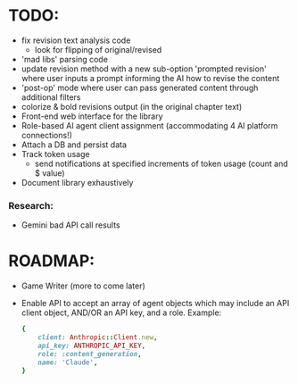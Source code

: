 # TODO:
- fix revision text analysis code
  - look for flipping of original/revised
- 'mad libs' parsing code
- update revision method with a new sub-option 'prompted revision' where user inputs a prompt informing the AI how to revise the content
- 'post-op' mode where user can pass generated content through additional filters
- colorize & bold revisions output (in the original chapter text)
- Front-end web interface for the library
- Role-based AI agent client assignment (accommodating 4 AI platform connections!)
- Attach a DB and persist data
- Track token usage
  - send notifications at specified increments of token usage (count and $ value)
- Document library exhaustively

### Research:
- Gemini bad API call results

# ROADMAP:
- Game Writer (more to come later)
- Enable API to accept an array of agent objects which may include an API client object, AND/OR an API key, and a role. Example:
  
  	```ruby
	{
  		client: Anthropic::Client.new,
  		api_key: ANTHROPIC_API_KEY,
  		role: :content_generation,
  		name: 'Claude',
	}
	```